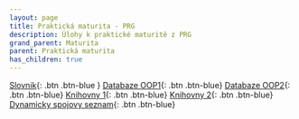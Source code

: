 ```yaml
---
layout: page
title: Praktická maturita - PRG
description: Úlohy k praktické maturitě z PRG
grand_parent: Maturita
parent: Praktická maturita
has_children: true
---
```


[Slovnik](./slovnik/){: .btn .btn-blue }
[Databaze OOP1](./oop1/){: .btn .btn-blue}
[Databaze OOP2](./oop2/){: .btn .btn-blue}
[Knihovny 1](./knihovny1/){: .btn .btn-blue}
[Knihovny 2](./knohvny2/){: .btn .btn-blue}
[Dynamicky spojovy seznam](./slovnik/){: .btn .btn-blue}